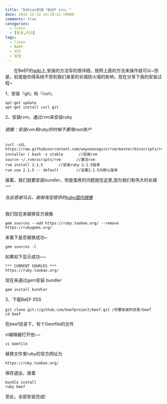 ```yaml
---
title: "Debian安装『BeEF xss』"
date: 2015-12-12 14:19:21 +0800
comments: true
categories:
  - linux
  - [安全,XSS]
tags:
  - linux
  - BeEF
  - XSS
  - 安全
---
```


　　在BeEF的[wiki](https://github.com/beefproject/beef/wiki)上,安装的方法写的很详细，按照上面的方法来操作就可以~但是，前提是你得系统不受到我们亲爱的长城防火墙的影响，现在分享下我的安装过程~

1、安装『git』和『curl』
	
	apt-get update
	apt-get install curl git

2、安装rvm，通过rvm来安装ruby

###### 提醒：安装rvm和ruby的时候不要用root账户

<!--more-->
```
curl -sSL https://raw.githubusercontent.com/wayneeseguin/rvm/master/binscripts/rvm-installer | bash -s stable		//安装rvm
source ~/.rvm/scripts/rvm		//激活rvm
rvm install 2.1.5		//安装ruby 2.1.5版本
rvm use 2.1.5 -- default		//设置2.1.5为默认版本
```	
接着，我们就要安装bundler，但是蛋疼的问题就在这里,因为我们有伟大的长城~~

###### 在此感谢马云，谢谢淘宝提供的[ruby国内镜像](https://ruby.taobao.org/)

我们现在来替换官方镜像

```
gem sources --add https://ruby.taobao.org/ --remove https://rubygems.org/
```
来看下是否替换成功~

```
gem sources -l
```
如果如下显示成功~~

```
*** CURRENT SOURCES ***
https://ruby.taobao.org/
```

现在来通过gem安装 bundler

```
gem install bundler
```

3、下载BeEF XSS

```
git clone git://github.com/beefproject/beef.git /你要安装的目录/beef
cd beef
```
在beef目录下，有个Gemfile的文件

vi编辑器打开他~~

```
vi Gemfile
```	
替换文件里ruby的官方网址为

```
https://ruby.taobao.org/
```
保存退出，接着

```
bundle install
ruby beef
```
至此，全部安装完成!
